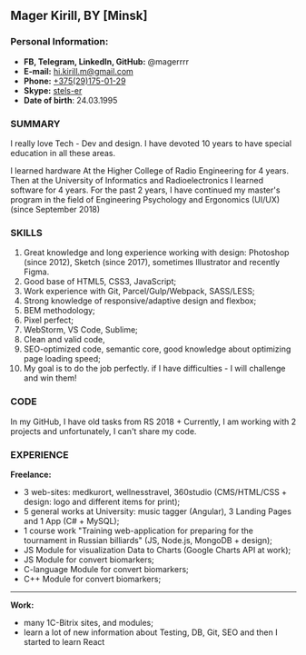 ## Mager Kirill, BY [Minsk]
### Personal Information:
- **FB, Telegram, LinkedIn, GitHub:** @magerrrr
- **E-mail:** hi.kirill.m@gmail.com
- **Phone:** [+375(29)175-01-29](tel:+375291750129)
- **Skype:** [stels-er](skype:<stels-er>?userinfo)
- **Date of birth**: 24.03.1995

### SUMMARY
I really love Tech - Dev and design. I have devoted 10 years to have special education in all these areas.

I learned hardware At the Higher College of Radio Engineering for 4 years. Then at the University of Informatics and Radioelectronics I learned software for 4 years. For the past 2 years, I have continued my master's program in the field of Engineering Psychology and Ergonomics (UI/UX) (since September 2018)

### SKILLS
1. Great knowledge and long experience working with design: Photoshop (since 2012), Sketch (since 2017), sometimes Illustrator and recently Figma.
2. Good base of HTML5, CSS3, JavaScript;
3. Work experience with Git, Parcel/Gulp/Webpack, SASS/LESS;
4. Strong knowledge of responsive/adaptive design and flexbox;
5. BEM methodology;
6. Pixel perfect;
7. WebStorm, VS Code, Sublime;
8. Clean and valid code, 
9. SEO-optimized code, semantic core, good knowledge about optimizing page loading speed;
10. My goal is to do the job perfectly. if I have difficulties - I will challenge and win them!

### CODE
In my GitHub, I have old tasks from RS 2018 + Currently, I am working with 2 projects and unfortunately, I can't share my code.

### EXPERIENCE
**Freelance:**
- 3 web-sites: medkurort, wellnesstravel, 360studio (CMS/HTML/CSS + design: logo and different items for print);
- 5 general works at University: music tagger (Angular), 3 Landing Pages and 1 App (C# + MySQL);
- 1 course work "Training web-application for preparing for the tournament in Russian billiards" (JS, Node.js, MongoDB + design); 
- JS Module for visualization Data to Charts (Google Charts API at work);
- JS Module for convert biomarkers;
- C-language Module for convert biomarkers; 
- C++ Module for convert biomarkers;

------------
**Work:**
- many 1C-Bitrix sites, and modules;
- learn a lot of new information about Testing, DB, Git, SEO and then I started to learn React